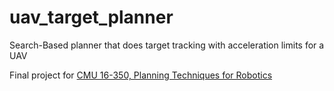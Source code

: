 # uav_target_planner
Search-Based planner that does target tracking with acceleration limits for a UAV

Final project for [CMU 16-350, Planning Techniques for Robotics](http://cs.cmu.edu/~maxim/classes/robotplanning)
